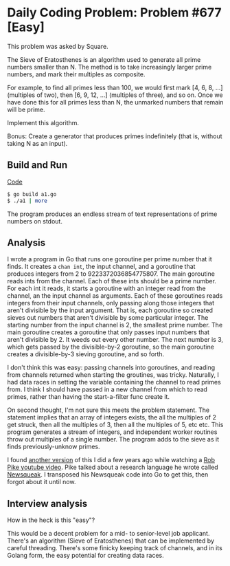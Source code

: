 # Daily Coding Problem: Problem #677 [Easy]

This problem was asked by Square.

The Sieve of Eratosthenes is an algorithm used to generate all prime
numbers smaller than N.
The method is to take increasingly larger prime numbers,
and mark their multiples as composite.

For example,
to find all primes less than 100,
we would first mark [4, 6, 8, ...] (multiples of two),
then [6, 9, 12, ...] (multiples of three), and so on.
Once we have done this for all primes less than N,
the unmarked numbers that remain will be prime.

Implement this algorithm.

Bonus: Create a generator that produces primes indefinitely
(that is, without taking N as an input).

## Build and Run

[Code](a1.go)

```sh
$ go build a1.go
$ ./a1 | more
```

The program produces an endless stream of text representations
of prime numbers on stdout.

## Analysis

I wrote a program in Go that runs one goroutine per prime number
that it finds.
It creates a `chan int`, the input channel,
and a goroutine that produces integers from 2 to 9223372036854775807.
The main goroutine reads ints from the channel.
Each of these ints should be a prime number.
For each int it reads,
it starts a goroutine
with an integer read from the channel,
an the input channel as arguments.
Each of these goroutines reads integers from their input channels,
only passing along those integers that aren't divisible
by the input argument.
That is, each goroutine so created sieves out
numbers that aren't divisible by some particular integer.
The starting number from the input channel is 2,
the smallest prime number.
The main goroutine creates a goroutine that only passes input
numbers that aren't divisible by 2.
It weeds out every other number.
The next number is 3, which gets passed by the divisible-by-2
goroutine, so the main goroutine creates a divisible-by-3
sieving goroutine,
and so forth.

I don't think this was easy:
passing channels into goroutines,
and reading from channels returned when starting
the groutines,
was tricky.
Naturally, I had data races
in setting the variable containing the channel
to read primes from.
I think I should have passed in a new channel
from which to read primes,
rather than having the start-a-filter func
create it.

On second thought,
I'm not sure this meets the problem statement.
The statement implies that an array of integers exists,
the all the multiples of 2 get struck,
then all the multiples of 3,
then all the multiples of 5,
etc etc.
This program generates a stream of integers,
and independent worker routines throw out multiples
of a single number.
The program adds to the sieve as it finds previously-unknow
primes.

I found [another version](a2.go) of this I did a few years ago
while watching a
[Rob Pike youtube video](https://www.youtube.com/watch?v=hB05UFqOtFA&feature=youtu.be).
Pike talked about a research language he wrote called
[Newsqueak](https://en.wikipedia.org/wiki/Newsqueak).
I transposed his Newsqueak code into Go to get this,
then forgot about it until now.

## Interview analysis

How in the heck is this "easy"?

This would be a decent problem for a mid- to senior-level
job applicant.
There's an algorithm (Sieve of Eratosthenes)
that can be implemented by careful threading.
There's some finicky keeping track of channels,
and in its Golang form,
the easy potential for creating data races.
